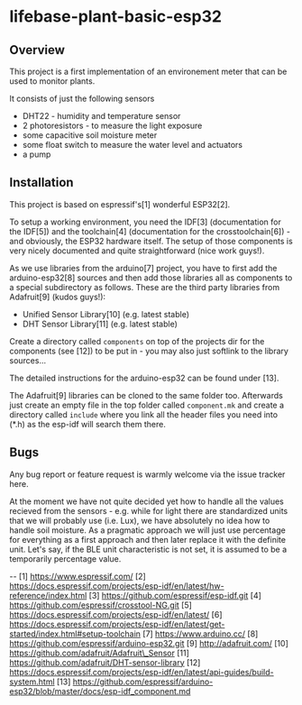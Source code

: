 # lifebase-plant-basic-esp32

## Overview

This project is a first implementation of an environement meter
that can be used to monitor plants.

It consists of just the following sensors
  * DHT22 - humidity and temperature sensor
  * 2 photoresistors - to measure the light exposure
  * some capacitive soil moisture meter
  * some float switch to measure the water level
and actuators
  * a pump

## Installation

This project is based on espressif's[1] wonderful ESP32[2].

To setup a working environment, you need the IDF[3] (documentation
for the IDF[5]) and the toolchain[4] (documentation for the
crosstoolchain[6]) - and obviously, the ESP32 hardware itself.
The setup of those components is very nicely
documented and quite straightforward (nice work guys!).

As we use libraries from the arduino[7] project, you have to
first add the arduino-esp32[8] sources and then add those
libraries all as components to a special subdirectory as follows.
These are the third party libraries from Adafruit[9] (kudos guys!):

  * Unified Sensor Library[10] (e.g. latest stable)
  * DHT Sensor Library[11] (e.g. latest stable)

Create a directory called `components` on top of the projects
dir for the components (see [12]) to be put in - you may also
just softlink to the library sources...

The detailed instructions for the arduino-esp32 can be found
under [13].

The Adafruit[9] libraries can be cloned to the same folder too.
Afterwards just create an empty file in the top folder called
`component.mk` and create a directory called `include` where
you link all the header files you need into (\*.h) as the
esp-idf will search them there.

## Bugs

Any bug report or feature request is warmly welcome via
the issue tracker here.

At the moment we have not quite decided yet how to handle
all the values recieved from the sensors - e.g. while for
light there are standardized units that we will probably
use (i.e. Lux), we have absolutely no idea how to handle
soil moisture. As a pragmatic approach we will just use
percentage for everything as a first approach and then
later replace it with the definite unit. Let's say, if
the BLE unit characteristic is not set, it is assumed
to be a temporarily percentage value.

--
 [1] https://www.espressif.com/
 [2] https://docs.espressif.com/projects/esp-idf/en/latest/hw-reference/index.html
 [3] https://github.com/espressif/esp-idf.git
 [4] https://github.com/espressif/crosstool-NG.git
 [5] https://docs.espressif.com/projects/esp-idf/en/latest/
 [6] https://docs.espressif.com/projects/esp-idf/en/latest/get-started/index.html#setup-toolchain
 [7] https://www.arduino.cc/
 [8] https://github.com/espressif/arduino-esp32.git
 [9] http://adafruit.com/
 [10] https://github.com/adafruit/Adafruit\_Sensor
 [11] https://github.com/adafruit/DHT-sensor-library
 [12] https://docs.espressif.com/projects/esp-idf/en/latest/api-guides/build-system.html
 [13] https://github.com/espressif/arduino-esp32/blob/master/docs/esp-idf_component.md
